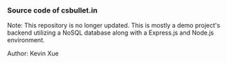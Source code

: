 ### Source code of csbullet.in
Note: This repository is no longer updated. This is mostly a demo project's backend utilizing a NoSQL database along with a Express.js and Node.js environment. 

Author: Kevin Xue 
